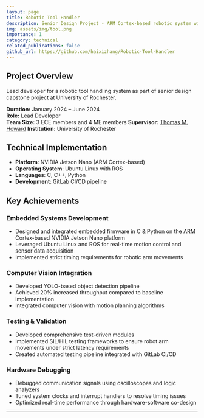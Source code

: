 ```yaml
---
layout: page
title: Robotic Tool Handler
description: Senior Design Project - ARM Cortex-based robotic system with real-time control
img: assets/img/tool.png
importance: 1
category: technical
related_publications: false
github_url: https://github.com/haixizhang/Robotic-Tool-Handler
---
```


## Project Overview
Lead developer for a robotic tool handling system as part of senior design capstone project at University of Rochester.

**Duration:** January 2024 – June 2024  
**Role:** Lead Developer  
**Team Size:** 3 ECE members and 4 ME members
**Supervisor:** [Thomas M. Howard](https://www.hajim.rochester.edu/ece/people/faculty/howard_tom/)
**Institution:** University of Rochester

## Technical Implementation
- **Platform**: NVIDIA Jetson Nano (ARM Cortex-based)
- **Operating System**: Ubuntu Linux with ROS
- **Languages**: C, C++, Python
- **Development**: GitLab CI/CD pipeline

## Key Achievements

### Embedded Systems Development
- Designed and integrated embedded firmware in C & Python on the ARM Cortex-based NVIDIA Jetson Nano platform
- Leveraged Ubuntu Linux and ROS for real-time motion control and sensor data acquisition
- Implemented strict timing requirements for robotic arm movements

### Computer Vision Integration
- Developed YOLO-based object detection pipeline
- Achieved 20% increased throughput compared to baseline implementation
- Integrated computer vision with motion planning algorithms

### Testing & Validation
- Developed comprehensive test-driven modules
- Implemented SIL/HIL testing frameworks to ensure robot arm movements under strict latency requirements
- Created automated testing pipeline integrated with GitLab CI/CD

### Hardware Debugging
- Debugged communication signals using oscilloscopes and logic analyzers
- Tuned system clocks and interrupt handlers to resolve timing issues
- Optimized real-time performance through hardware-software co-design

---